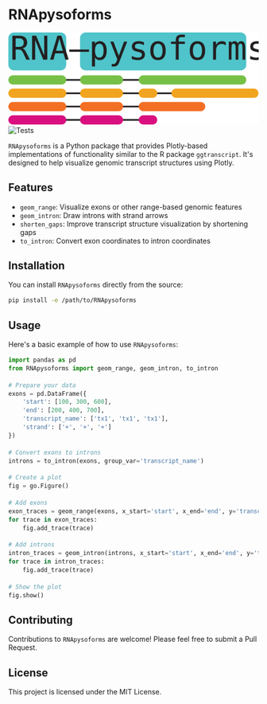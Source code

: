 # RNApysoforms
![Alt text](./assets/RNA-pysoforms-logo.svg)
![Tests](https://github.com/UK-SBCoA-EbbertLab/RNApysoforms/blob/main/.github/workflows/main.yml/badge.svg)

`RNApysoforms` is a Python package that provides Plotly-based implementations of functionality similar to the R package `ggtranscript`. It's designed to help visualize genomic transcript structures using Plotly.

## Features

- `geom_range`: Visualize exons or other range-based genomic features
- `geom_intron`: Draw introns with strand arrows
- `shorten_gaps`: Improve transcript structure visualization by shortening gaps
- `to_intron`: Convert exon coordinates to intron coordinates


## Installation

You can install `RNApysoforms` directly from the source:

```bash
pip install -e /path/to/RNApysoforms
```

## Usage

Here's a basic example of how to use `RNApysoforms`:

```python
import pandas as pd
from RNApysoforms import geom_range, geom_intron, to_intron

# Prepare your data
exons = pd.DataFrame({
    'start': [100, 300, 600],
    'end': [200, 400, 700],
    'transcript_name': ['tx1', 'tx1', 'tx1'],
    'strand': ['+', '+', '+']
})

# Convert exons to introns
introns = to_intron(exons, group_var='transcript_name')

# Create a plot
fig = go.Figure()

# Add exons
exon_traces = geom_range(exons, x_start='start', x_end='end', y='transcript_name')
for trace in exon_traces:
    fig.add_trace(trace)

# Add introns
intron_traces = geom_intron(introns, x_start='start', x_end='end', y='transcript_name', strand='strand')
for trace in intron_traces:
    fig.add_trace(trace)

# Show the plot
fig.show()
```

## Contributing

Contributions to `RNApysoforms` are welcome! Please feel free to submit a Pull Request.

## License

This project is licensed under the MIT License.
